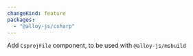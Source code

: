 ```yaml
---
changeKind: feature
packages:
  - "@alloy-js/csharp"
---
```


Add `CsprojFile` component, to be used with `@alloy-js/msbuild`